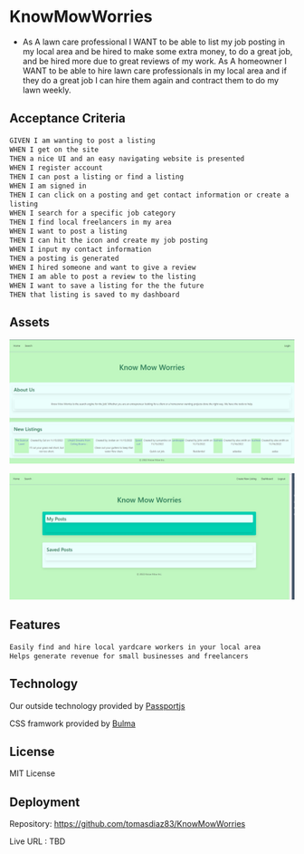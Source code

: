 # KnowMowWorries
* As  A lawn care professional  I WANT  to be able to list my job posting in my local area and be hired to make some extra money, to do a great job, and be hired more due to great reviews of my work.
As A  homeowner I WANT to be able to hire lawn care professionals in my local area and if they do a great job I can hire them again and contract them to do my lawn weekly.

## Acceptance Criteria
    GIVEN I am wanting to post a listing
    WHEN I get on the site
    THEN a nice UI and an easy navigating website is presented
    WHEN I register account
    THEN I can post a listing or find a listing
    WHEN I am signed in
    THEN I can click on a posting and get contact information or create a listing
    WHEN I search for a specific job category
    THEN I find local freelancers in my area
    WHEN I want to post a listing
    THEN I can hit the icon and create my job posting
    WHEN I input my contact information
    THEN a posting is generated
    WHEN I hired someone and want to give a review
    THEN I am able to post a review to the listing
    WHEN I want to save a listing for the the future
    THEN that listing is saved to my dashboard

## Assets

![The Home page of Know Mow Worries has a login button on the the top right of the screen, has created listing for people ready to be hired, and a search button on the top of the screen.](./assets/Screenshot%202022-11-16%20085048.jpg)

![The dashboard page of Know Mow Worries can only be accessed while logged in. Once logged in there is a dashboard with Your listings and saved listings. On the top right of the screen you can logout, go to your dashboard and create a listing. On the top left of the screen there is a home page that routes back to the home page and a search button that allows you to search local listings in the area](./assets/Screenshot%202022-11-16%20093756.jpg)


## Features
    Easily find and hire local yardcare workers in your local area
    Helps generate revenue for small businesses and freelancers

## Technology 

Our outside technology provided by [Passportjs](http://www.passportjs.org/)

CSS framwork provided by [Bulma](https://bulma.io/)

## License
MIT License

## Deployment

Repository: https://github.com/tomasdiaz83/KnowMowWorries

Live URL : TBD



    

